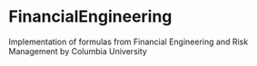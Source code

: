 # FinancialEngineering
Implementation of formulas from Financial Engineering and Risk Management by Columbia University

